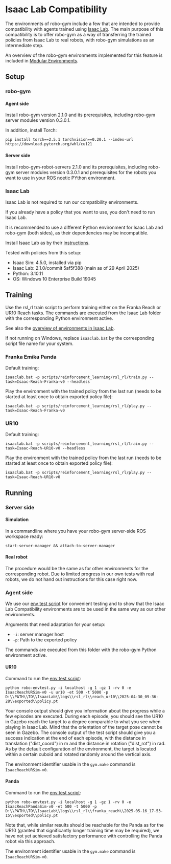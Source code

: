 # Isaac Lab Compatibility

The environments of robo-gym include a few that are intended to provide compatibility with agents trained using [Isaac Lab](https://developer.nvidia.com/isaac/lab). The main purpose of this compatibility is to offer robo-gym as a way of transferring the trained policies from Isaac Lab to real robots, with robo-gym simulations as an intermediate step.

An overview of the robo-gym environments implemented for this feature is included in [Modular Environments](modular_environments.md).

## Setup

### robo-gym

#### Agent side

Install robo-gym version 2.1.0 and its prerequisites, including robo-gym server modules version 0.3.0.1.

In addition, install Torch:

`pip install torch==2.5.1 torchvision==0.20.1 --index-url https://download.pytorch.org/whl/cu121`

#### Server side

Install robo-gym-robot-servers 2.1.0 and its prerequisites, including robo-gym server modules version 0.3.0.1 and prerequisites for the robots you want to use in your ROS noetic PYthon environment.

### Isaac Lab

Isaac Lab is not required to run our compatibility environments.

If you already have a policy that you want to use, you don't need to run Isaac Lab.

It is recommended to use a different Python environment for Isaac Lab and robo-gym (both sides), as their dependencies may be incompatible.

Install Isaac Lab as by their [instructions](https://isaac-sim.github.io/IsaacLab/main/source/setup/installation/index.html#local-installation). 

Tested with policies from this setup:
* Isaac Sim: 4.5.0, installed via pip
* Isaac Lab: 2.1.0/commit 5af5f388 (main as of 29 April 2025)
* Python: 3.10.11
* OS: Windows 10 Enterprise Build 19045

## Training

Use the rsl_rl train script to perform training either on the Franka Reach or UR10 Reach tasks. The commands are executed from the Isaac Lab folder with the corresponding Python environment active.

See also the [overview of environments in Isaac Lab](https://isaac-sim.github.io/IsaacLab/main/source/overview/environments.html).

If not running on Windows, replace `isaaclab.bat` by the corresponding script file name for your system.

### Franka Emika Panda

Default training:

`isaaclab.bat -p scripts/reinforcement_learning/rsl_rl/train.py --task=Isaac-Reach-Franka-v0 --headless`

Play the environment with the trained policy from the last run (needs to be started at least once to obtain exported policy file):

`isaaclab.bat -p scripts/reinforcement_learning/rsl_rl/play.py --task=Isaac-Reach-Franka-v0`

### UR10 

Default training:

`isaaclab.bat -p scripts/reinforcement_learning/rsl_rl/train.py --task=Isaac-Reach-UR10-v0 --headless`

Play the environment with the trained policy from the last run (needs to be started at least once to obtain exported policy file):

`isaaclab.bat -p scripts/reinforcement_learning/rsl_rl/play.py --task=Isaac-Reach-UR10-v0`

## Running

### Server side

#### Simulation

In a commandline where you have your robo-gym server-side ROS workspace ready:

`start-server-manager && attach-to-server-manager`

#### Real robot

The procedure would be the same as for other environments for the corresponding robot. Due to limited progress in our own tests with real robots, we do not hand out instructions for this case right now.

### Agent side

We use our [env test script](robo_envtest.py) for convenient testing and to show that the Isaac Lab Compatibility environments are to be used in the same way as our other environments.

Arguments that need adaptation for your setup:
* `-i`: server manager host
* `-p`: Path to the exported policy

The commands are executed from this folder with the robo-gym Python environment active.

#### UR10

Command to run the [env test script](robo_envtest.py):

`python robo-envtest.py -i localhost -g 1 -gz 1 -rv 0 -e IsaacReachURSim-v0 -u ur10 -et 500 -t 5000 -p D:\\PATH\\TO\\IsaacLab\\logs\\rsl_rl\\reach_ur10\\2025-04-30_09-36-28\\exported\\policy.pt`

Your console output should give you information about the progress while a few episodes are executed. During each episode, you should see the UR10 in Gazebo reach the target to a degree comparable to what you see when playing in Isaac Lab. Mind that the orientation of the target pose cannot be seen in Gazebo. The console output of the test script should give you a success indication at the end of each episode, with the distance in translation ("dist_coord") in m and the distance in rotation ("dist_rot") in rad. As by the default configuration of the environment, the target is located within a certain cuboid and rotated randomly around the vertical axis.

The environment identifier usable in the `gym.make` command is `IsaacReachURSim-v0`.

#### Panda

Command to run the [env test script](robo_envtest.py):

`python robo-envtest.py -i localhost -g 1 -gz 1 -rv 0 -e IsaacReachPandaSim-v0 -et 500 -t 5000 -p D:\\PATH\\TO\\IsaacLab\\logs\\rsl_rl\\franka_reach\\2025-05-16_17-53-15\\exported\\policy.pt`

Note that, while similar results should be reachable for the Panda as for the UR10 (granted that significantly longer training time may be required), we have not yet achieved satisfactory performance with controlling the Panda robot via this approach.

The environment identifier usable in the `gym.make` command is `IsaacReachURSim-v0`.
